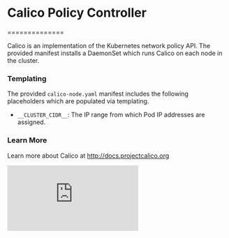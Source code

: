 # Calico Policy Controller
==============

Calico is an implementation of the Kubernetes network policy API.  The provided manifest installs a DaemonSet which runs Calico on each node in the cluster.

### Templating

The provided `calico-node.yaml` manifest includes the following placeholders which are populated
via templating.

- `__CLUSTER_CIDR__`: The IP range from which Pod IP addresses are assigned.

### Learn More

Learn more about Calico at http://docs.projectcalico.org

[![Analytics](https://kubernetes-site.appspot.com/UA-36037335-10/GitHub/cluster/addons/calico-policy-controller/README.md?pixel)]()
